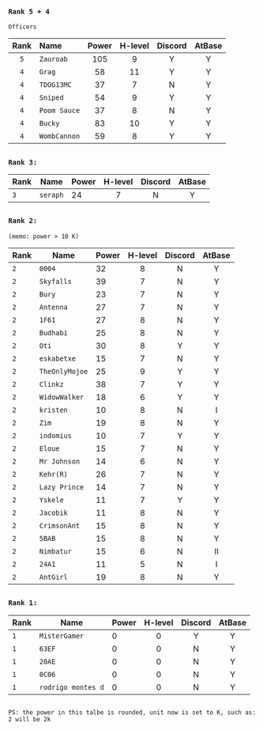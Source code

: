 ### `Rank 5 + 4`

```
Officers
```
| Rank  | Name | Power | H-level | Discord | AtBase |
| :-------------: | :------------- | :-------------: |:-------------: |:-------------: |:-------------: |
| `5`  | `Zauroab`    |  105 | 9 | Y| Y|
| `4`  | `Grag`       |  58 | 11| Y| Y|
| `4`  | `TDOG13MC`   |  37 | 7 | N| Y|
| `4`  | `Sniped`     | 54  | 9 | Y| Y|
| `4`  | `Poom Sauce` | 37  | 8 | N| Y|
| `4`  | `Bucky`      |  83 | 10| Y| Y|
| `4`  | `WombCannon`  | 59  | 8 | Y | Y|


##
### `Rank 3:`
| Rank  | Name | Power | H-level | Discord | AtBase |
| ------------- | ------------- | ------------- |:-------------: |:-------------: |:-------------: |
| `3`  | `seraph`     |  24 | 7 | N| Y|

## 
### `Rank 2:` 
```
(memo: power > 10 K)
```
| Rank  | Name | Power | H-level | Discord | AtBase |
| ------------- | ------------- | ------------- |:-------------: |:-------------: |:-------------: |
| `2`  | `0004`        | 32  | 8 | N | Y|
| `2`  | `Skyfalls`    | 39  | 7 | N | Y|
| `2`  | `Bury`        | 23  | 7 | N | Y|
| `2`  | `Antenna`     | 27  | 7 | N | Y|
| `2`  | `1F61`        | 27  | 8 | N | Y|
| `2`  | `Budhabi`     | 25  | 8 | N | Y|
| `2`  | `Oti`         | 30  | 8 | Y | Y|
| `2`  | `eskabetxe`   | 15  | 7 | N | Y|
| `2`  | `TheOnlyMojoe`| 25  | 9 | Y | Y|
| `2`  | `Clinkz`      | 38  | 7 | Y | Y|
| `2`  | `WidowWalker` | 18  | 6 | Y | Y|
| `2`  | `kristen`     | 10  | 8 | N | I|
| `2`  | `Zim`         | 19  | 8 | N | Y|
| `2`  | `indomius`    | 10  | 7 | Y | Y|
| `2`  | `Eloue`       | 15  | 7 | N | Y|
| `2`  | `Mr Johnson`  | 14  | 6 | N | Y|
| `2`  | `Kehr(R)`     | 26  | 7 | N | Y|
| `2`  | `Lazy Prince` | 14  | 7 | N | Y|
| `2`  | `Yskele`      | 11  | 7 | Y | Y|
| `2`  | `Jacobik`     | 11  | 8 | N | Y|
| `2`  | `CrimsonAnt`  | 15  | 8 | N | Y|
| `2`  | `5BAB`        | 15  | 8 | N | Y|
| `2`  | `Nimbatur`    | 15  | 6 | N | II|
| `2`  | `24A1`        | 11  | 5 | N | I|
| `2`  | `AntGirl`     | 19  | 8 | N | Y|







## 
### `Rank 1:`
| Rank  | Name | Power | H-level | Discord | AtBase |
| ------------- | ------------- | ------------- |:-------------: |:-------------: |:-------------: |
| `1`  | `MisterGamer`  | 0  | 0 |  Y | Y|
| `1`  | `63EF`         | 0  | 0 |  N | Y|
| `1`  | `20AE`         | 0  | 0 |  N | Y|
| `1`  | `0C06`         | 0  | 0 |  N | Y|
| `1`  | `rodrigo montes d` | 0  | 0 |  N | Y|

## 

`PS: the power in this talbe is rounded, unit now is set to K, such as: 2 will be 2k`
